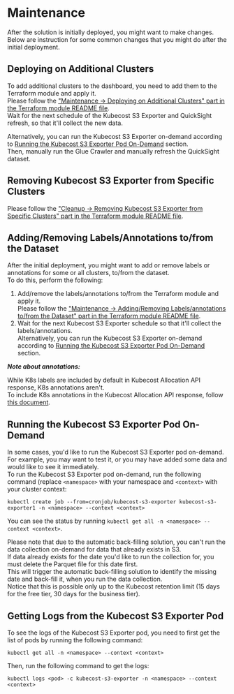 # Maintenance

After the solution is initially deployed, you might want to make changes.  
Below are instruction for some common changes that you might do after the initial deployment.

## Deploying on Additional Clusters

To add additional clusters to the dashboard, you need to add them to the Terraform module and apply it.  
Please follow the ["Maintenance -> Deploying on Additional Clusters" part in the Terraform module README file](terraform/terraform-aws-cca/README.md/.#deploying-on-additional-clusters).  
Wait for the next schedule of the Kubecost S3 Exporter and QuickSight refresh, so that it'll collect the new data.  

Alternatively, you can run the Kubecost S3 Exporter on-demand according to [Running the Kubecost S3 Exporter Pod On-Demand](#running-the-kubecost-s3-exporter-pod-on-demand) section.  
Then, manually run the Glue Crawler and manually refresh the QuickSight dataset.

## Removing Kubecost S3 Exporter from Specific Clusters

Please follow the ["Cleanup -> Removing Kubecost S3 Exporter from Specific Clusters" part in the Terraform module README file](terraform/terraform-aws-cca/README.md/.#removing-kubecost-s3-exporter-from-specific-clusters).

## Adding/Removing Labels/Annotations to/from the Dataset

After the initial deployment, you might want to add or remove labels or annotations for some or all clusters, to/from the dataset.  
To do this, perform the following:

1. Add/remove the labels/annotations to/from the Terraform module and apply it.  
Please follow the ["Maintenance -> Adding/Removing Labels/annotations to/from the Dataset" part in the Terraform module README file](terraform/terraform-aws-cca/README.md/.#addingremoving-labelsannotations-tofrom-the-dataset).
2. Wait for the next Kubecost S3 Exporter schedule so that it'll collect the labels/annotations.  
Alternatively, you can run the Kubecost S3 Exporter on-demand according to [Running the Kubecost S3 Exporter Pod On-Demand](#running-the-kubecost-s3-exporter-pod-on-demand) section.  

**_Note about annotations:_**

While K8s labels are included by default in Kubecost Allocation API response, K8s annotations aren't.  
To include K8s annotations in the Kubecost Allocation API response, follow [this document](https://docs.kubecost.com/install-and-configure/advanced-configuration/annotations).

## Running the Kubecost S3 Exporter Pod On-Demand

In some cases, you'd like to run the Kubecost S3 Exporter pod on-demand.  
For example, you may want to test it, or you may have added some data and would like to see it immediately.  
To run the Kubecost S3 Exporter pod on-demand, run the following command (replace `<namespace>` with your namespace and `<context>` with your cluster context:

    kubectl create job --from=cronjob/kubecost-s3-exporter kubecost-s3-exporter1 -n <namespace> --context <context>

You can see the status by running `kubectl get all -n <namespace> --context <context>`.

Please note that due to the automatic back-filling solution, you can't run the data collection on-demand for data that already exists in S3.  
If data already exists for the date you'd like to run the collection for, you must delete the Parquet file for this date first.  
This will trigger the automatic back-filling solution to identify the missing date and back-fill it, when you run the data collection.    
Notice that this is possible only up to the Kubecost retention limit (15 days for the free tier, 30 days for the business tier).

## Getting Logs from the Kubecost S3 Exporter Pod

To see the logs of the Kubecost S3 Exporter pod, you need to first get the list of pods by running the following command:

    kubectl get all -n <namespace> --context <context>

Then, run the following command to get the logs:

    kubectl logs <pod> -c kubecost-s3-exporter -n <namespace> --context <context>
